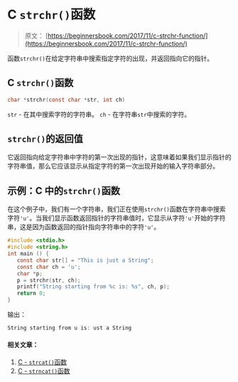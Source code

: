 # C `strchr()`函数

> 原文： [https://beginnersbook.com/2017/11/c-strchr-function/](https://beginnersbook.com/2017/11/c-strchr-function/)

函数`strchr()`在给定字符串中搜索指定字符的出现，并返回指向它的指针。

## C `strchr()`函数

```c
char *strchr(const char *str, int ch)
```

`str` - 在其中搜索字符的字符串。
`ch` - 在字符串`str`中搜索的字符。

## `strchr()`的返回值

它返回指向给定字符串中字符的第一次出现的指针，这意味着如果我们显示指针的字符串值，那么它应该显示从指定字符的第一次出现开始的输入字符串部分。

## 示例：C 中的`strchr()`函数

在这个例子中，我们有一个字符串，我们正在使用`strchr()`函数在字符串中搜索字符`'u'`。当我们显示函数返回指针的字符串值时，它显示从字符`'u'`开始的字符串，这是因为函数返回的指针指向字符串中的字符`'u'`。

```c
#include <stdio.h>
#include <string.h>
int main () {
   const char str[] = "This is just a String"; 
   const char ch = 'u'; 
   char *p;
   p = strchr(str, ch);
   printf("String starting from %c is: %s", ch, p);
   return 0;
}
```

输出：

```c
String starting from u is: ust a String
```

#### 相关文章：

1.  [C - `strcat()`函数](https://beginnersbook.com/2017/11/c-strcat-function-with-example/)
2.  [C - `strncat()`函数](https://beginnersbook.com/2017/11/c-strncat-function/)